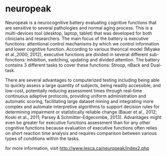 # neuropeak
Neuropeak is a neurocognitive battery evaluating cognitive functions that are sensitive to several pathologies and normal aging process. This is a multi-devices tool (desktop, laptop, tablet) that was developed for both clinicians and researchers. The main focus of the battery is executive functions: attentional control mechanisms by which we control information and lower cognitive function. According to various theorical model (Miyake et al.,2000; 2012), executive functions are divided in several different sub-fonctions: inhibition, switching, updating and divided attention. The battery contains 3 different tasks to cover these functions: Stroop, nBack and Dual-task. 

There are several advantages to computerized testing including being able to quickly assess a large quantity of subjects, being readily accessible, and low-cost, potentially reducing assessment times through real-time continuous adaptive protocols, providing uniform administration and automatic scoring, facilitating large dataset mining and integrating more complex and automate interpretive algorithms to support decision rules for determining impairment or statistically reliable change (Bauer et al., 2012; Koski et al., 2011; Parsey & Schmitter-Edgecombe, 2013). Advantages might even be greater for executive functions assessment than for any other cognitive functions because evaluation of executive functions often relies on short reaction time analysis and requires comparison between various types of conditions within the tasks. 


for more information, visit http://www.lesca.ca/neuropeak/index2.php
